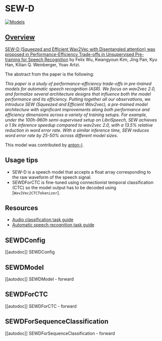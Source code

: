 <!--Copyright 2021 The HuggingFace Team. All rights reserved.

Licensed under the Apache License, Version 2.0 (the "License"); you may not use this file except in compliance with
the License. You may obtain a copy of the License at

http://www.apache.org/licenses/LICENSE-2.0

Unless required by applicable law or agreed to in writing, software distributed under the License is distributed on
an "AS IS" BASIS, WITHOUT WARRANTIES OR CONDITIONS OF ANY KIND, either express or implied. See the License for the
specific language governing permissions and limitations under the License.

⚠️ Note that this file is in Markdown but contain specific syntax for our doc-builder (similar to MDX) that may not be
rendered properly in your Markdown viewer.

-->

# SEW-D

<div class="flex flex-wrap space-x-1">
<a href="https://huggingface.co/models?filter=sew-d">
<img alt="Models" src="https://img.shields.io/badge/All_model_pages-sew-d-blueviolet">
</div>

## Overview

SEW-D (Squeezed and Efficient Wav2Vec with Disentangled attention) was proposed in [Performance-Efficiency Trade-offs
in Unsupervised Pre-training for Speech Recognition](https://arxiv.org/abs/2109.06870) by Felix Wu, Kwangyoun Kim,
Jing Pan, Kyu Han, Kilian Q. Weinberger, Yoav Artzi.

The abstract from the paper is the following:

*This paper is a study of performance-efficiency trade-offs in pre-trained models for automatic speech recognition
(ASR). We focus on wav2vec 2.0, and formalize several architecture designs that influence both the model performance
and its efficiency. Putting together all our observations, we introduce SEW (Squeezed and Efficient Wav2vec), a
pre-trained model architecture with significant improvements along both performance and efficiency dimensions across a
variety of training setups. For example, under the 100h-960h semi-supervised setup on LibriSpeech, SEW achieves a 1.9x
inference speedup compared to wav2vec 2.0, with a 13.5% relative reduction in word error rate. With a similar inference
time, SEW reduces word error rate by 25-50% across different model sizes.*

This model was contributed by [anton-l](https://huggingface.co/anton-l).

## Usage tips

- SEW-D is a speech model that accepts a float array corresponding to the raw waveform of the speech signal.
- SEWDForCTC is fine-tuned using connectionist temporal classification (CTC) so the model output has to be decoded
  using [`Wav2Vec2CTCTokenizer`].

## Resources

- [Audio classification task guide](../tasks/audio_classification)
- [Automatic speech recognition task guide](../tasks/asr)

## SEWDConfig

[[autodoc]] SEWDConfig

## SEWDModel

[[autodoc]] SEWDModel
    - forward

## SEWDForCTC

[[autodoc]] SEWDForCTC
    - forward

## SEWDForSequenceClassification

[[autodoc]] SEWDForSequenceClassification
    - forward
